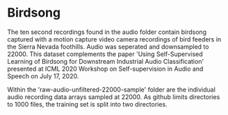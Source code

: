 # Birdsong

The ten second recordings found in the audio folder contain birdsong captured with a motion capture video camera recordings of bird feeders in the Sierra Nevada foothills.  Audio was seperated and downsampled to 22000.  This dataset complements the paper 'Using Self-Supervised Learning of Birdsong for Downstream Industrial Audio Classification' presented at ICML 2020 Workshop on Self-supervision in Audio and Speech on July 17, 2020.

Within the 'raw-audio-unfiltered-22000-sample' folder are the individual audio recording data arrays sampled at 22000.  As github limits directories to 1000 files, the training set is split into two directories.
